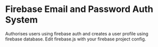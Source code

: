 # Firebase Email and Password Auth System

Authorises users using firebase auth and creates a user profile using firebase database.
Edit firebase.js with your firebase project config.
